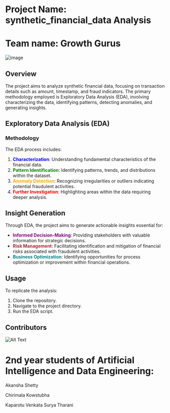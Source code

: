 # Project Name: synthetic_financial_data Analysis
# Team name: Growth Gurus
![image](https://github.com/Akansha-S1/futursense-Internship-capstone-project/assets/115874218/5ef5988b-4460-452f-9ba8-d1f79d8f2779)

## Overview

The project aims to analyze synthetic financial data, focusing on transaction details such as amount, timestamp, and fraud indicators. The primary methodology employed is Exploratory Data Analysis (EDA), involving characterizing the data, identifying patterns, detecting anomalies, and generating insights.

## Exploratory Data Analysis (EDA)

### Methodology

The EDA process includes:

1. <font color='blue'>**Characterization**</font>: Understanding fundamental characteristics of the financial data.
2. <font color='green'>**Pattern Identification**</font>: Identifying patterns, trends, and distributions within the dataset.
3. <font color='orange'>**Anomaly Detection**</font>: Recognizing irregularities or outliers indicating potential fraudulent activities.
4. <font color='red'>**Further Investigation**</font>: Highlighting areas within the data requiring deeper analysis.

## Insight Generation

Through EDA, the project aims to generate actionable insights essential for:

- <font color='purple'>**Informed Decision-Making**</font>: Providing stakeholders with valuable information for strategic decisions.
- <font color='brown'>**Risk Management**</font>: Facilitating identification and mitigation of financial risks associated with fraudulent activities.
- <font color='teal'>**Business Optimization**</font>: Identifying opportunities for process optimization or improvement within financial operations.

## Usage

To replicate the analysis:

1. Clone the repository.
2. Navigate to the project directory.
3. Run the EDA script.

## Contributors
![Alt Text](https://media.giphy.com/media/SnRKLohURfkufojw5m/giphy.gif)

# 2nd year students of Artificial Intelligence and Data Engineering:
Akansha Shetty

Chirimala Kowstubha

Kaparotu Venkata Surya Tharani

